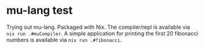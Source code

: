 # mu-lang test

Trying out mu-lang.
Packaged with Nix.
The compiler/repl is available via `nix run .#muCompiler`.
A simple application for printing the first 20 fibonacci numbers is available via `nix run .#fibonacci`.
